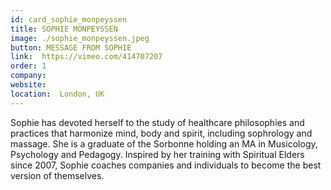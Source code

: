 ```yaml
---
id: card_sophie_monpeyssen
title: SOPHIE MONPEYSSEN
image: ./sophie_monpeyssen.jpeg
button: MESSAGE FROM SOPHIE
link:  https://vimeo.com/414707207
order: 1
company:
website:
location:  London, UK
---
```


Sophie has devoted herself to the study of healthcare philosophies and practices that harmonize mind, body and spirit, including sophrology and massage. She is a graduate of the Sorbonne holding an MA in Musicology, Psychology and Pedagogy. Inspired by her training with Spiritual Elders since 2007, Sophie coaches companies and individuals to become the best version of themselves.

